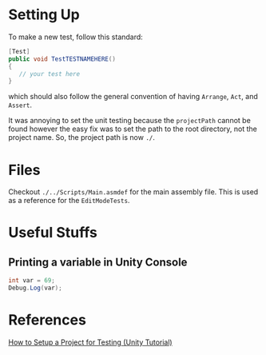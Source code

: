 # Setting Up

To make a new test, follow this standard:

```csharp
[Test]
public void TestTESTNAMEHERE()
{
   // your test here
}
```

which should also follow the general convention of having `Arrange`, `Act`, and `Assert`.

It was annoying to set the unit testing because the `projectPath` cannot be found however the easy fix was to set the path to the root directory, not the project name.
So, the project path is now `./`.

# Files

Checkout `./../Scripts/Main.asmdef` for the main assembly file. This is used as a reference for the `EditModeTests`.

# Useful Stuffs

## Printing a variable in Unity Console

```csharp
int var = 69;
Debug.Log(var);
```

# References

[How to Setup a Project for Testing (Unity Tutorial)](https://www.youtube.com/watch?v=Dox5aZjuy3M)
